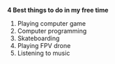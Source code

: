 **4 Best things to do in my free time**
1. Playing computer game
2. Computer programming
3. Skateboarding
4. Playing FPV drone
5. Listening to music